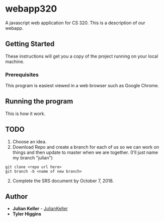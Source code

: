 # webapp320
A javascript web application for CS 320. This is a description of our webapp.

## Getting Started

These instructions will get you a copy of the project running on your local machine.

### Prerequisites

This program is easiest viewed in a web browser such as Google Chrome.

## Running the program

This is how it work.

## TODO
1. Choose an idea.
2. Download Repo and create a branch for each of us so we can work on things and then update to master when we are together. (I'll just name my branch "julian")
```
git clone <repo url here>
git branch -b <name of new branch>
```

2. Complete the SRS document by October 7, 2018.

## Author

* **Julian Keller**  - [JulianKeller](https://github.com/JulianKeller)
* **Tyler Higgins**


